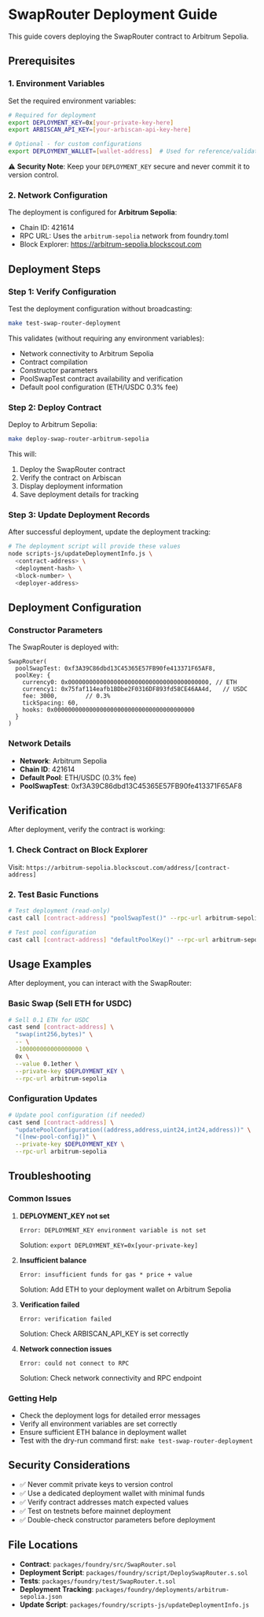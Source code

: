 # SwapRouter Deployment Guide

This guide covers deploying the SwapRouter contract to Arbitrum Sepolia.

## Prerequisites

### 1. Environment Variables

Set the required environment variables:

```bash
# Required for deployment
export DEPLOYMENT_KEY=0x[your-private-key-here]
export ARBISCAN_API_KEY=[your-arbiscan-api-key-here]

# Optional - for custom configurations
export DEPLOYMENT_WALLET=[wallet-address]  # Used for reference/validation
```

⚠️ **Security Note**: Keep your `DEPLOYMENT_KEY` secure and never commit it to version control.

### 2. Network Configuration

The deployment is configured for **Arbitrum Sepolia**:
- Chain ID: 421614
- RPC URL: Uses the `arbitrum-sepolia` network from foundry.toml
- Block Explorer: https://arbitrum-sepolia.blockscout.com

## Deployment Steps

### Step 1: Verify Configuration

Test the deployment configuration without broadcasting:

```bash
make test-swap-router-deployment
```

This validates (without requiring any environment variables):
- Network connectivity to Arbitrum Sepolia
- Contract compilation
- Constructor parameters
- PoolSwapTest contract availability and verification
- Default pool configuration (ETH/USDC 0.3% fee)

### Step 2: Deploy Contract

Deploy to Arbitrum Sepolia:

```bash
make deploy-swap-router-arbitrum-sepolia
```

This will:
1. Deploy the SwapRouter contract
2. Verify the contract on Arbiscan
3. Display deployment information
4. Save deployment details for tracking

### Step 3: Update Deployment Records

After successful deployment, update the deployment tracking:

```bash
# The deployment script will provide these values
node scripts-js/updateDeploymentInfo.js \
  <contract-address> \
  <deployment-hash> \
  <block-number> \
  <deployer-address>
```

## Deployment Configuration

### Constructor Parameters

The SwapRouter is deployed with:

```solidity
SwapRouter(
  poolSwapTest: 0xf3A39C86dbd13C45365E57FB90fe413371F65AF8,
  poolKey: {
    currency0: 0x0000000000000000000000000000000000000000, // ETH
    currency1: 0x75faf114eafb1BDbe2F0316DF893fd58CE46AA4d,   // USDC
    fee: 3000,        // 0.3%
    tickSpacing: 60,
    hooks: 0x0000000000000000000000000000000000000000
  }
)
```

### Network Details

- **Network**: Arbitrum Sepolia
- **Chain ID**: 421614
- **Default Pool**: ETH/USDC (0.3% fee)
- **PoolSwapTest**: 0xf3A39C86dbd13C45365E57FB90fe413371F65AF8

## Verification

After deployment, verify the contract is working:

### 1. Check Contract on Block Explorer

Visit: `https://arbitrum-sepolia.blockscout.com/address/[contract-address]`

### 2. Test Basic Functions

```bash
# Test deployment (read-only)
cast call [contract-address] "poolSwapTest()" --rpc-url arbitrum-sepolia

# Test pool configuration
cast call [contract-address] "defaultPoolKey()" --rpc-url arbitrum-sepolia
```

## Usage Examples

After deployment, you can interact with the SwapRouter:

### Basic Swap (Sell ETH for USDC)

```bash
# Sell 0.1 ETH for USDC
cast send [contract-address] \
  "swap(int256,bytes)" \
  -- \
  -100000000000000000 \
  0x \
  --value 0.1ether \
  --private-key $DEPLOYMENT_KEY \
  --rpc-url arbitrum-sepolia
```

### Configuration Updates

```bash
# Update pool configuration (if needed)
cast send [contract-address] \
  "updatePoolConfiguration((address,address,uint24,int24,address))" \
  "([new-pool-config])" \
  --private-key $DEPLOYMENT_KEY \
  --rpc-url arbitrum-sepolia
```

## Troubleshooting

### Common Issues

1. **DEPLOYMENT_KEY not set**
   ```
   Error: DEPLOYMENT_KEY environment variable is not set
   ```
   Solution: `export DEPLOYMENT_KEY=0x[your-private-key]`

2. **Insufficient balance**
   ```
   Error: insufficient funds for gas * price + value
   ```
   Solution: Add ETH to your deployment wallet on Arbitrum Sepolia

3. **Verification failed**
   ```
   Error: verification failed
   ```
   Solution: Check ARBISCAN_API_KEY is set correctly

4. **Network connection issues**
   ```
   Error: could not connect to RPC
   ```
   Solution: Check network connectivity and RPC endpoint

### Getting Help

- Check the deployment logs for detailed error messages
- Verify all environment variables are set correctly
- Ensure sufficient ETH balance in deployment wallet
- Test with the dry-run command first: `make test-swap-router-deployment`

## Security Considerations

- ✅ Never commit private keys to version control
- ✅ Use a dedicated deployment wallet with minimal funds
- ✅ Verify contract addresses match expected values
- ✅ Test on testnets before mainnet deployment
- ✅ Double-check constructor parameters before deployment

## File Locations

- **Contract**: `packages/foundry/src/SwapRouter.sol`
- **Deployment Script**: `packages/foundry/script/DeploySwapRouter.s.sol`
- **Tests**: `packages/foundry/test/SwapRouter.t.sol`
- **Deployment Tracking**: `packages/foundry/deployments/arbitrum-sepolia.json`
- **Update Script**: `packages/foundry/scripts-js/updateDeploymentInfo.js` 